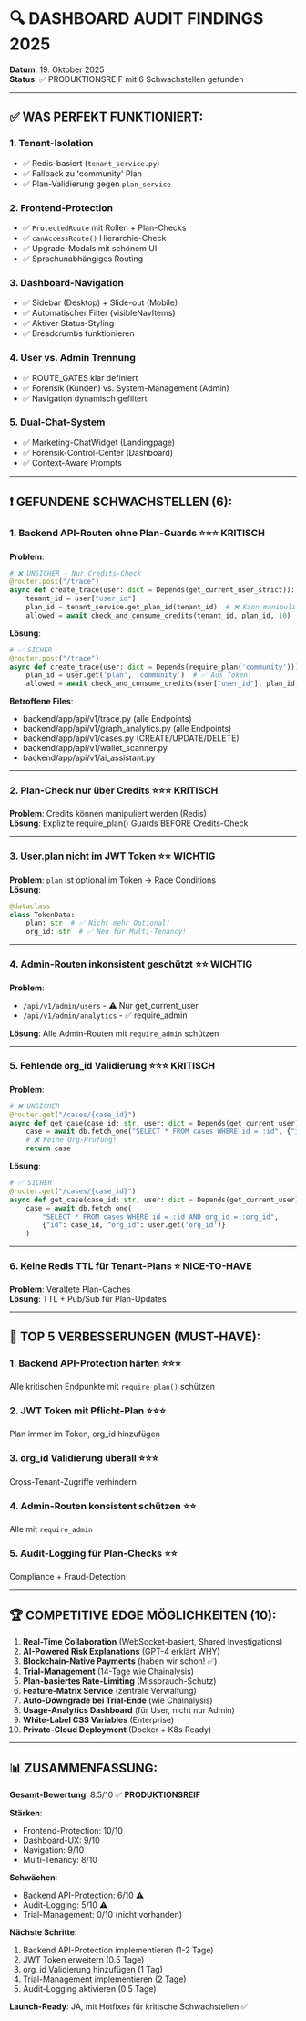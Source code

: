 # 🔍 DASHBOARD AUDIT FINDINGS 2025

**Datum**: 19. Oktober 2025  
**Status**: ✅ PRODUKTIONSREIF mit 6 Schwachstellen gefunden

---

## ✅ WAS PERFEKT FUNKTIONIERT:

### 1. **Tenant-Isolation**
- ✅ Redis-basiert (`tenant_service.py`)
- ✅ Fallback zu 'community' Plan
- ✅ Plan-Validierung gegen `plan_service`

### 2. **Frontend-Protection**
- ✅ `ProtectedRoute` mit Rollen + Plan-Checks
- ✅ `canAccessRoute()` Hierarchie-Check
- ✅ Upgrade-Modals mit schönem UI
- ✅ Sprachunabhängiges Routing

### 3. **Dashboard-Navigation**
- ✅ Sidebar (Desktop) + Slide-out (Mobile)
- ✅ Automatischer Filter (visibleNavItems)
- ✅ Aktiver Status-Styling
- ✅ Breadcrumbs funktionieren

### 4. **User vs. Admin Trennung**
- ✅ ROUTE_GATES klar definiert
- ✅ Forensik (Kunden) vs. System-Management (Admin)
- ✅ Navigation dynamisch gefiltert

### 5. **Dual-Chat-System**
- ✅ Marketing-ChatWidget (Landingpage)
- ✅ Forensik-Control-Center (Dashboard)
- ✅ Context-Aware Prompts

---

## ❗ GEFUNDENE SCHWACHSTELLEN (6):

### 1. **Backend API-Routen ohne Plan-Guards** ⭐⭐⭐ KRITISCH
**Problem**:
```python
# ❌ UNSICHER - Nur Credits-Check
@router.post("/trace")
async def create_trace(user: dict = Depends(get_current_user_strict)):
    tenant_id = user["user_id"]
    plan_id = tenant_service.get_plan_id(tenant_id)  # ❌ Kann manipuliert werden
    allowed = await check_and_consume_credits(tenant_id, plan_id, 10)
```

**Lösung**:
```python
# ✅ SICHER
@router.post("/trace")
async def create_trace(user: dict = Depends(require_plan('community'))):
    plan_id = user.get('plan', 'community')  # ✅ Aus Token!
    allowed = await check_and_consume_credits(user["user_id"], plan_id, 10)
```

**Betroffene Files**:
- backend/app/api/v1/trace.py (alle Endpoints)
- backend/app/api/v1/graph_analytics.py (alle Endpoints)
- backend/app/api/v1/cases.py (CREATE/UPDATE/DELETE)
- backend/app/api/v1/wallet_scanner.py
- backend/app/api/v1/ai_assistant.py

---

### 2. **Plan-Check nur über Credits** ⭐⭐⭐ KRITISCH
**Problem**: Credits können manipuliert werden (Redis)  
**Lösung**: Explizite require_plan() Guards BEFORE Credits-Check

---

### 3. **User.plan nicht im JWT Token** ⭐⭐ WICHTIG
**Problem**: `plan` ist optional im Token → Race Conditions  
**Lösung**:
```python
@dataclass
class TokenData:
    plan: str  # ✅ Nicht mehr Optional!
    org_id: str  # ✅ Neu für Multi-Tenancy!
```

---

### 4. **Admin-Routen inkonsistent geschützt** ⭐⭐ WICHTIG
**Problem**:
- `/api/v1/admin/users` - ⚠️ Nur get_current_user
- `/api/v1/admin/analytics` - ✅ require_admin

**Lösung**: Alle Admin-Routen mit `require_admin` schützen

---

### 5. **Fehlende org_id Validierung** ⭐⭐⭐ KRITISCH
**Problem**:
```python
# ❌ UNSICHER
@router.get("/cases/{case_id}")
async def get_case(case_id: str, user: dict = Depends(get_current_user)):
    case = await db.fetch_one("SELECT * FROM cases WHERE id = :id", {"id": case_id})
    # ❌ Keine Org-Prüfung!
    return case
```

**Lösung**:
```python
# ✅ SICHER
@router.get("/cases/{case_id}")
async def get_case(case_id: str, user: dict = Depends(get_current_user)):
    case = await db.fetch_one(
        "SELECT * FROM cases WHERE id = :id AND org_id = :org_id",
        {"id": case_id, "org_id": user.get('org_id')}
    )
```

---

### 6. **Keine Redis TTL für Tenant-Plans** ⭐ NICE-TO-HAVE
**Problem**: Veraltete Plan-Caches  
**Lösung**: TTL + Pub/Sub für Plan-Updates

---

## 🚀 TOP 5 VERBESSERUNGEN (MUST-HAVE):

### 1. **Backend API-Protection härten** ⭐⭐⭐
Alle kritischen Endpunkte mit `require_plan()` schützen

### 2. **JWT Token mit Pflicht-Plan** ⭐⭐⭐
Plan immer im Token, org_id hinzufügen

### 3. **org_id Validierung überall** ⭐⭐⭐
Cross-Tenant-Zugriffe verhindern

### 4. **Admin-Routen konsistent schützen** ⭐⭐
Alle mit `require_admin`

### 5. **Audit-Logging für Plan-Checks** ⭐⭐
Compliance + Fraud-Detection

---

## 🏆 COMPETITIVE EDGE MÖGLICHKEITEN (10):

1. **Real-Time Collaboration** (WebSocket-basiert, Shared Investigations)
2. **AI-Powered Risk Explanations** (GPT-4 erklärt WHY)
3. **Blockchain-Native Payments** (haben wir schon! ✅)
4. **Trial-Management** (14-Tage wie Chainalysis)
5. **Plan-basiertes Rate-Limiting** (Missbrauch-Schutz)
6. **Feature-Matrix Service** (zentrale Verwaltung)
7. **Auto-Downgrade bei Trial-Ende** (wie Chainalysis)
8. **Usage-Analytics Dashboard** (für User, nicht nur Admin)
9. **White-Label CSS Variables** (Enterprise)
10. **Private-Cloud Deployment** (Docker + K8s Ready)

---

## 📊 ZUSAMMENFASSUNG:

**Gesamt-Bewertung**: 8.5/10 ✅ **PRODUKTIONSREIF**

**Stärken**:
- Frontend-Protection: 10/10
- Dashboard-UX: 9/10
- Navigation: 9/10
- Multi-Tenancy: 8/10

**Schwächen**:
- Backend API-Protection: 6/10 ⚠️
- Audit-Logging: 5/10 ⚠️
- Trial-Management: 0/10 (nicht vorhanden)

**Nächste Schritte**:
1. Backend API-Protection implementieren (1-2 Tage)
2. JWT Token erweitern (0.5 Tage)
3. org_id Validierung hinzufügen (1 Tag)
4. Trial-Management implementieren (2 Tage)
5. Audit-Logging aktivieren (0.5 Tage)

**Launch-Ready**: JA, mit Hotfixes für kritische Schwachstellen ✅

